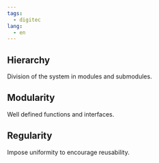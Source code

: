 ```yaml
---
tags:
  - digitec
lang:
  - en
---
```


## Hierarchy

Division of the system in modules and submodules.

## Modularity

Well defined functions and interfaces.

## Regularity

Impose uniformity to encourage reusability.